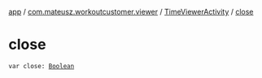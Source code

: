 [app](../../index.md) / [com.mateusz.workoutcustomer.viewer](../index.md) / [TimeViewerActivity](index.md) / [close](./close.md)

# close

`var close: `[`Boolean`](https://kotlinlang.org/api/latest/jvm/stdlib/kotlin/-boolean/index.html)